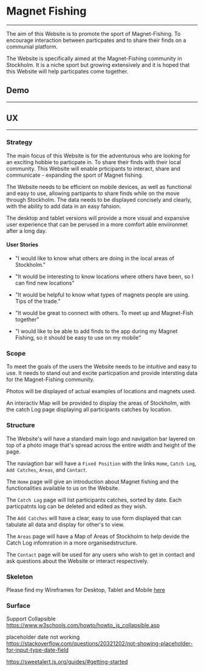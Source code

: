 # Magnet Fishing

---

The aim of this Website is to promote the sport of Magnet-Fishing.
To encourage interaction between particpates and to share their
finds on a communial platform.

The Website is specifically aimed at the Magnet-Fishing community in
Stockholm. It is a niche sport but growing extensively and
it is hoped that this Website will help particpates come together.

## Demo

---

## UX

---

### Strategy

The main focus of this Website is for the adventurous who are
looking for an exciting hobbie to particpate in. To share
their finds with their local community. This Website
will enable prticipants to interact, share and communicate - 
expanding the sport of Magnet fishing.

The Website needs to be efficient on mobile devices, as well
as functional and easy to use, allowing partipants to share
finds while on the move through Stockholm. The data needs to
be displayed concisely and clearly, with the ability to add data
in an easy fahsion. 

The desktop and tablet versions will provide a more visual
and expansive user experience that can be perused in a 
more comfort able enviironmet after a long day.

#### User Stories

- "I would like to know what others are doing in the local areas of Stockholm."

- "It would be interesting to know locations where others have been, so I can find new locations"

- "It would be helpful to know what types of magnets people are using. Tips of the trade."

- "It would be great to connect with others. To meet up and Magnet-Fish together"

- "I would like to be able to add finds to the app during my Magnet Fishing, so it should be
    easy to use on my mobile"

### Scope

To meet the goals of the users the Website needs to be
intuitive and easy to use. It needs to stand out and excite
particpation and provide intersting data for the Magnet-Fishing
community.

Photos will be displayed of actual examples of locations and
magnets used. 

An interactiv Map will be provided to display the areas of 
Stockholm, with the catch Log page displaying all participants 
catches by location. 

### Structure

The Website's will have a standard main logo and navigation bar
layered on top of a photo image that's spread across the entire width
and height of the page. 

The naviagtion bar will have a
`Fixed Position` with the links `Home`, `Catch Log`, 
`Add Catches`, `Areas`, and `Contact`. 

The `Home` page will give an introduction about Magnet fishing
and the functionalities available to us on the Website.

The `Catch Log` page will list participants catches, sorted by date.
Each particpatnts log can be deleted and edited as they wish.

The `Add Catches` will have a clear, easy to use form displayed 
that can tabulate all data and display for other's to view.

The `Areas` page will have a Map of Areas of Stockholm to help
devide the Catch Log infomration in a more organisedstructure.

The `Contact` page will be used for any users who wish to get in 
contact and ask questions about the Website or interact respectively.

### Skeleton

Please find my Wireframes for Desktop, Tablet and Mobile
[here](https://github.com/Bealby/Milestone-Project-3/blob/master/documentation/wireframes/magnet-fishing-wireframes.pdf)

### Surface

Support Collapsible 
https://www.w3schools.com/howto/howto_js_collapsible.asp


placeholder date not working
https://stackoverflow.com/questions/20321202/not-showing-placeholder-for-input-type-date-field


https://sweetalert.js.org/guides/#getting-started
